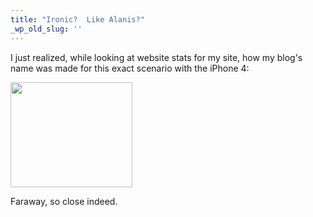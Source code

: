 ```yaml
---
title: "Ironic?  Like Alanis?"
_wp_old_slug: ''
---
```

<p>I just realized, while looking at website stats for my site, how my blog's name was made for this exact scenario with the iPhone 4:</p>
<p><img src="https://chrisenns.com/wp-content/uploads/2010/08/keywords.png" alt="" title="Faraway So Close" width="195" height="168" class="aligncenter size-full wp-image-13264" /></p>
<p>Faraway, so close indeed.</p>
